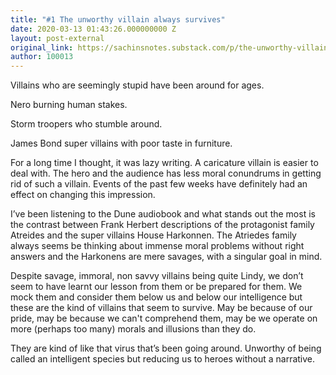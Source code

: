 ```yaml
---
title: "#1 The unworthy villain always survives"
date: 2020-03-13 01:43:26.000000000 Z
layout: post-external
original_link: https://sachinsnotes.substack.com/p/the-unworthy-villain-always-survives
author: 100013
---
```


Villains who are seemingly stupid have been around for ages.

Nero burning human stakes.

Storm troopers who stumble around.

James Bond super villains with poor taste in furniture.   

For a long time I thought, it was lazy writing. A caricature villain is easier to deal with. The hero and the audience has less moral conundrums in getting rid of such a villain. Events of the past few weeks have definitely had an effect on changing this impression.   

I’ve been listening to the Dune audiobook and what stands out the most is the contrast between Frank Herbert descriptions of the protagonist family Atreides and the super villains House Harkonnen. The Atriedes family always seems be thinking about immense moral problems without right answers and the Harkonens are mere savages, with a singular goal in mind.   

Despite savage, immoral, non savvy villains being quite Lindy, we don’t seem to have learnt our lesson from them or be prepared for them. We mock them and consider them below us and below our intelligence but these are the kind of villains that seem to survive. May be because of our pride, may be because we can't comprehend them, may be we operate on more (perhaps too many) morals and illusions than they do.  

They are kind of like that virus that’s been going around. Unworthy of being called an intelligent species but reducing us to heroes without a narrative.

